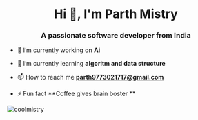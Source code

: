 <h1 align="center">Hi 👋, I'm Parth Mistry</h1>
<h3 align="center">A passionate software developer from India</h3>

- 🔭 I’m currently working on **Ai**

- 🌱 I’m currently learning **algoritm and data structure**

- 📫 How to reach me **parth9773021717@gmail.com**

- ⚡ Fun fact **Coffee gives brain boster **

<p><img align="left" src="https://github-readme-stats.vercel.app/api/top-langs?username=coolmistry&show_icons=true&locale=en&layout=compact" alt="coolmistry" /></p>


